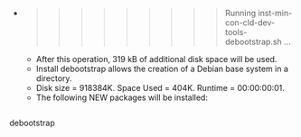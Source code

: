 * >>>>>>>>> Running inst-min-con-cld-dev-tools-debootstrap.sh ...
  * After this operation, 319 kB of additional disk space will be used.
  * Install debootstrap allows the creation of a Debian base system in a directory.
  * Disk size = 918384K. Space Used = 404K. Runtime = 00:00:00:01.
  * The following NEW packages will be installed:
  ```bash
debootstrap
  ```
